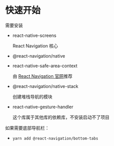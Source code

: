 # 快速开始

需要安装

- react-native-screens

  React Navigation 核心

- @react-navigation/native
- react-native-safe-area-context

  由 [React Navigation 官网](https://reactnavigation.org/docs/getting-started)推荐

- @react-navigation/native-stack

  创建堆栈导航的模块

- react-native-gesture-handler

  这个库属于其他库的依赖库，不安装启动不了项目

如果需要底部导航栏：

- `yarn add @react-navigation/bottom-tabs`
